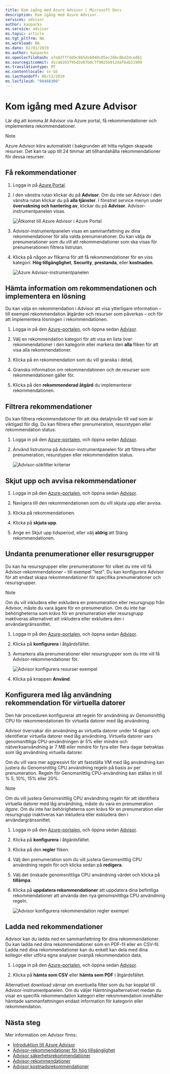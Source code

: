 ```yaml
---
title: Kom igång med Azure Advisor | Microsoft Docs
description: Kom igång med Azure Advisor.
services: advisor
author: kasparks
ms.service: advisor
ms.topic: article
ms.tgt_pltfrm: NA
ms.workload: NA
ms.date: 02/01/2019
ms.author: kasparks
ms.openlocfilehash: a7e82fffdd9c865de6040c05ec28bc8bd2dced61
ms.sourcegitcommit: 41ca82b5f95d2e07b0c7f9025b912daf0ab21909
ms.translationtype: MT
ms.contentlocale: sv-SE
ms.lasthandoff: 06/13/2019
ms.locfileid: "60468308"
---
```

# <a name="get-started-with-azure-advisor"></a>Kom igång med Azure Advisor

Lär dig att komma åt Advisor via Azure portal, få rekommendationer och implementera rekommendationer.

> [!NOTE]
> Azure Advisor körs automatiskt i bakgrunden att hitta nyligen skapade resurser. Det kan ta upp till 24 timmar att tillhandahålla rekommendationer för dessa resurser.

## <a name="get-recommendations"></a>Få rekommendationer

1. Logga in på [Azure Portal](https://portal.azure.com).

1. I den vänstra rutan klickar du på **Advisor**.  Om du inte ser Advisor i den vänstra rutan klickar du på **alla tjänster**.  I fönstret service menyn under **övervakning och hantering av**, klickar du på **Advisor**. Advisor-instrumentpanelen visas.

   ![Åtkomst till Azure Advisor i Azure Portal](./media/advisor-get-started/advisor-portal-menu.png) 

1. Advisor-instrumentpanelen visas en sammanfattning av dina rekommendationer för alla valda prenumerationer.  Du kan välja de prenumerationer som du vill att rekommendationer som ska visas för prenumerationen filtrera listrutan.

1. Klicka på någon av flikarna för att få rekommendationer för en viss kategori: **Hög tillgänglighet**, **Security**, **prestanda**, eller **kostnaden**. 

   ![Azure Advisor-instrumentpanelen](./media/advisor-overview/advisor-dashboard.png)

## <a name="get-recommendation-details-and-implement-a-solution"></a>Hämta information om rekommendationen och implementera en lösning

Du kan välja en rekommendation i Advisor att visa ytterligare information – till exempel rekommendation åtgärder och resurser som påverkas – och för att implementera lösningen i rekommendationen.  

1. Logga in på den [Azure-portalen](https://portal.azure.com), och öppna sedan [Advisor](https://aka.ms/azureadvisordashboard).

1. Välj en rekommendation kategori för att visa en lista över rekommendationer i den kategorin eller markera den **alla** fliken för att visa alla rekommendationer.

1. Klicka på en rekommendation som du vill granska i detalj.

1. Granska information om rekommendationen och de resurser som rekommendationen gäller för.

1. Klicka på den **rekommenderad åtgärd** du implementerar rekommendationen.

## <a name="filter-recommendations"></a>Filtrera rekommendationer

Du kan filtrera rekommendationer för att öka detaljnivån till vad som är viktigast för dig.  Du kan filtrera efter prenumeration, resurstypen eller rekommendation status.  

1. Logga in på den [Azure-portalen](https://portal.azure.com), och öppna sedan [Advisor](https://aka.ms/azureadvisordashboard).

1. Använd listrutorna på Advisor-instrumentpanelen för att filtrera efter prenumeration, resurstypen eller rekommendation status.

    ![Advisor-sökfilter kriterier](./media/advisor-get-started/advisor-filters.png)

## <a name="postpone-or-dismiss-recommendations"></a>Skjut upp och avvisa rekommendationer

1. Logga in på den [Azure-portalen](https://portal.azure.com), och öppna sedan [Advisor](https://aka.ms/azureadvisordashboard).

1. Navigera till den rekommendationen som du vill skjuta upp eller avvisa.

1. Klicka på rekommendationen.

1. Klicka på **skjuta upp**. 

1. Ange en Skjut upp tidsperiod, eller välj **aldrig** att Stäng rekommendationen.

## <a name="exclude-subscriptions-or-resource-groups"></a>Undanta prenumerationer eller resursgrupper

Du kan ha resursgrupper eller prenumerationer för vilket du inte vill få Advisor-rekommendationer – till exempel ”test”.  Du kan konfigurera Advisor för att endast skapa rekommendationer för specifika prenumerationer och resursgrupper.

> [!NOTE]
> Om du vill inkludera eller exkludera en prenumeration eller resursgrupp från Advisor, måste du vara ägare för en prenumeration.  Om du inte har behörigheterna som krävs för en prenumeration eller resursgrupp inaktiveras alternativet att inkludera eller exkludera den i användargränssnittet.

1. Logga in på den [Azure-portalen](https://portal.azure.com), och öppna sedan [Advisor](https://aka.ms/azureadvisordashboard).

1. Klicka på **konfigurera** i åtgärdsfältet.

1. Avmarkera alla prenumerationer eller resursgrupper som du inte vill få Advisor-rekommendationer för.

    ![Advisor konfigurera resurser exempel](./media/advisor-get-started/advisor-configure-resources.png)

1. Klicka på knappen **Använd**.

## <a name="configure-low-usage-vm-recommendation"></a>Konfigurera med låg användning rekommendation för virtuella datorer

Den här proceduren konfigurerar att regeln för användning av Genomsnittlig CPU för rekommendationen för virtuella datorer med låg användning.

Advisor övervakar din användning av virtuella datorer under 14 dagar och identifierar virtuella datorer med låg användning. Virtuella datorer vars genomsnittliga CPU-användningen är 5% eller mindre och nätverksanvändning är 7 MB eller mindre för fyra eller flera dagar betraktas som låg användning virtuella datorer.

Om du vill vara mer aggressivt för att fastställa VM med låg användning kan justera du Genomsnittlig CPU användning regeln på basis av per prenumeration.  Regeln för Genomsnittlig CPU-användning kan ställas in till % 5, 10%, 15% eller 20%.

> [!NOTE]
> Om du vill justera Genomsnittlig CPU användning regeln för att identifiera virtuella datorer med låg användning, måste du vara en prenumeration *ägare*.  Om du inte har behörigheterna som krävs för en prenumeration eller resursgrupp inaktiveras kan inkludera eller exkludera den i användargränssnittet. 

1. Logga in på den [Azure-portalen](https://portal.azure.com), och öppna sedan [Advisor](https://aka.ms/azureadvisordashboard).

1. Klicka på **konfigurera** i åtgärdsfältet.

1. Klicka på den **regler** fliken.

1. Välj den prenumeration som du vill justera Genomsnittlig CPU användning regeln för och klicka sedan på **redigera**.

1. Välj det önskade genomsnittliga CPU användning värdet och klicka på **tillämpa**.

1. Klicka på **uppdatera rekommendationer** att uppdatera dina befintliga rekommendationer att använda den nya genomsnittliga CPU användning regeln. 

   ![Advisor konfigurera rekommendation regler exempel](./media/advisor-get-started/advisor-configure-rules.png)

## <a name="download-recommendations"></a>Ladda ned rekommendationer

Advisor kan du ladda ned en sammanfattning för dina rekommendationer.  Du kan ladda ned dina rekommendationer som en PDF-fil eller en CSV-fil.  Ladda ned dina rekommendationer kan du enkelt kan dela med dina kollegor eller utföra egna analyser ovanpå rekommendation data.

1. Logga in på den [Azure-portalen](https://portal.azure.com), och öppna sedan [Advisor](https://aka.ms/azureadvisordashboard).

1. Klicka på **hämta som CSV** eller **hämta som PDF** i åtgärdsfältet.

Alternativet download värnar om eventuella filter som du har kopplat till Advisor-instrumentpanelen.  Om du väljer Hämtningsalternativet medan du visar en specifik rekommendation kategori eller rekommendation innehåller hämtade sammanfattningen endast information för kategorin eller rekommendation. 

## <a name="next-steps"></a>Nästa steg

Mer information om Advisor finns:

- [Introduktion till Azure Advisor](advisor-overview.md)
- [Advisor-rekommendationer för hög tillgänglighet](advisor-high-availability-recommendations.md)
- [Advisor säkerhetsrekommendationer](advisor-security-recommendations.md)
- [Advisor-rekommendationer](advisor-performance-recommendations.md)
- [Advisor kostnadsrekommendationer](advisor-performance-recommendations.md)

